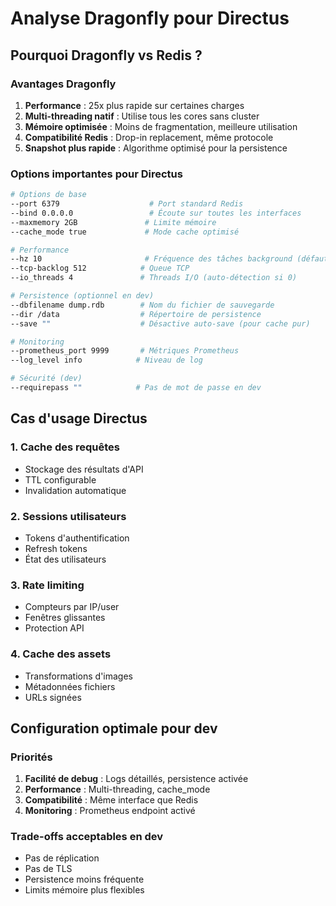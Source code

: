 # Analyse Dragonfly pour Directus

## Pourquoi Dragonfly vs Redis ?

### Avantages Dragonfly
1. **Performance** : 25x plus rapide sur certaines charges
2. **Multi-threading natif** : Utilise tous les cores sans cluster
3. **Mémoire optimisée** : Moins de fragmentation, meilleure utilisation
4. **Compatibilité Redis** : Drop-in replacement, même protocole
5. **Snapshot plus rapide** : Algorithme optimisé pour la persistence

### Options importantes pour Directus

```bash
# Options de base
--port 6379                    # Port standard Redis
--bind 0.0.0.0                 # Écoute sur toutes les interfaces
--maxmemory 2GB               # Limite mémoire
--cache_mode true             # Mode cache optimisé

# Performance
--hz 10                       # Fréquence des tâches background (défaut: 1000)
--tcp-backlog 512            # Queue TCP
--io_threads 4               # Threads I/O (auto-détection si 0)

# Persistence (optionnel en dev)
--dbfilename dump.rdb        # Nom du fichier de sauvegarde
--dir /data                  # Répertoire de persistence
--save ""                    # Désactive auto-save (pour cache pur)

# Monitoring
--prometheus_port 9999       # Métriques Prometheus
--log_level info            # Niveau de log

# Sécurité (dev)
--requirepass ""            # Pas de mot de passe en dev
```

## Cas d'usage Directus

### 1. Cache des requêtes
- Stockage des résultats d'API
- TTL configurable
- Invalidation automatique

### 2. Sessions utilisateurs
- Tokens d'authentification
- Refresh tokens
- État des utilisateurs

### 3. Rate limiting
- Compteurs par IP/user
- Fenêtres glissantes
- Protection API

### 4. Cache des assets
- Transformations d'images
- Métadonnées fichiers
- URLs signées

## Configuration optimale pour dev

### Priorités
1. **Facilité de debug** : Logs détaillés, persistence activée
2. **Performance** : Multi-threading, cache_mode
3. **Compatibilité** : Même interface que Redis
4. **Monitoring** : Prometheus endpoint activé

### Trade-offs acceptables en dev
- Pas de réplication
- Pas de TLS
- Persistence moins fréquente
- Limits mémoire plus flexibles